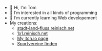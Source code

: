 - 👋 Hi, I’m Tom
- 👀 I’m interested in all kinds of programming
- 🌱 I’m currently learning Web developement
- My creations:
  - <a href="stadt-land-fluss.reinisch.net">stadt-land-fluss.reinisch.net</a>
  - <a href="1x1.reinisch.net">1x1.reinisch.net</a>
  - <a href="https://tomgamedev.itch.io/">My itch.io page</a>
  - <a href="https://www.sportvereine-finden.de">Sportvereine finden</a>
<!-- - 💞️ I’m looking to collaborate on -->
<!-- - 📫 How to reach me ... -->

<!---
Tom1432006/Tom1432006 is a ✨ special ✨ repository because its `README.md` (this file) appears on your GitHub profile.
You can click the Preview link to take a look at your changes.
--->
